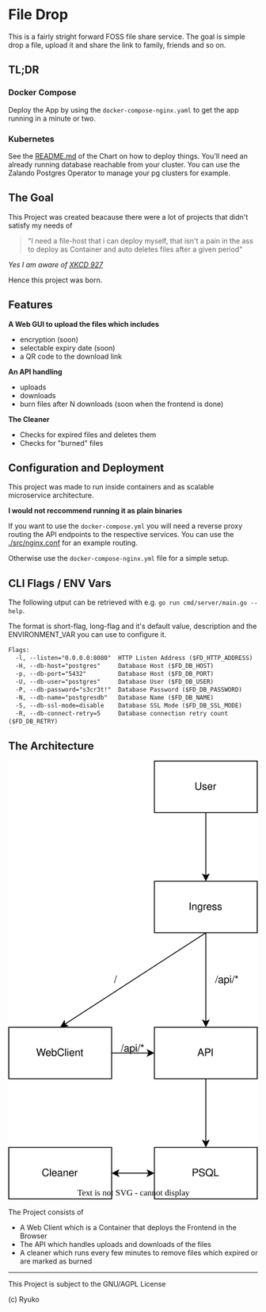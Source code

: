 # File Drop
This is a fairly stright forward FOSS file share service. The goal is simple drop a file, upload it and share the link to family, friends and so on.


## TL;DR
### Docker Compose
Deploy the App by using the `docker-compose-nginx.yaml` to get the app running in a minute or two.

### Kubernetes
See the [README.md](./charts/file-drop/) of the Chart on how to deploy things.
You'll need an already running database reachable from your cluster. You can use the Zalando Postgres Operator to manage your pg clusters for example.


## The Goal

This Project was created beacause there were a lot of projects that didn't satisfy my needs of
> "I need a file-host that i can deploy myself, that isn't a pain in the ass to deploy as Container and auto deletes files after a given period"

*Yes I am aware of [XKCD 927](https://xkcd.com/927/)*

Hence this project was born.

## Features

**A Web GUI to upload the files which includes**
* encryption (soon)
* selectable expiry date (soon)
* a QR code to the download link

**An API handling**
* uploads
* downloads
* burn files after N downloads (soon when the frontend is done)

**The Cleaner**
* Checks for expired files and deletes them
* Checks for "burned" files

## Configuration and Deployment
This project was made to run inside containers and as scalable microservice architecture.

**I would not reccommend running it as plain binaries**

If you want to use the `docker-compose.yml` you will need a reverse proxy routing the API endpoints to the respective services. You can use the [./src/nginx.conf](./src/nginx.conf) for an example routing.

Otherwise use the `docker-compose-nginx.yml` file for a simple setup.

## CLI Flags / ENV Vars

The following utput can be retrieved with e.g. `go run cmd/server/main.go --help`.

The format is short-flag, long-flag and it's default value, description and the ENVIRONMENT_VAR you can use to configure it.

```
Flags:
  -l, --listen="0.0.0.0:8080"  HTTP Listen Address ($FD_HTTP_ADDRESS)
  -H, --db-host="postgres"     Database Host ($FD_DB_HOST)
  -p, --db-port="5432"         Database Host ($FD_DB_PORT)
  -U, --db-user="postgres"     Database User ($FD_DB_USER)
  -P, --db-password="s3cr3t!"  Database Password ($FD_DB_PASSWORD)
  -N, --db-name="postgresdb"   Database Name ($FD_DB_NAME)
  -S, --db-ssl-mode=disable    Database SSL Mode ($FD_DB_SSL_MODE)
  -R, --db-connect-retry=5     Database connection retry count ($FD_DB_RETRY)
```

## The Architecture

<img src="./img/architecture.svg" />

The Project consists of

* A Web Client which is a Container that deploys the Frontend in the Browser
* The API which handles uploads and downloads of the files
* A cleaner which runs every few minutes to remove files which expired or are marked as burned

___
This Project is subject to the GNU/AGPL License

(c) Ryuko
